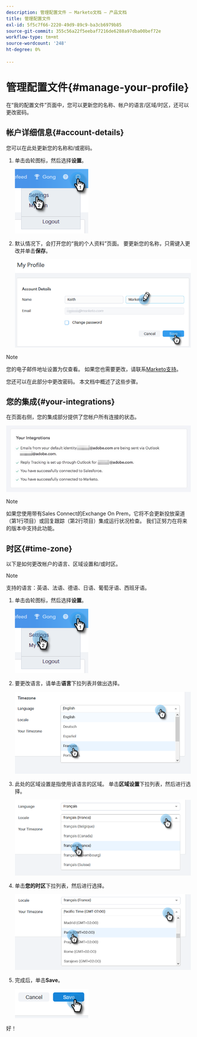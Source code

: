 ```yaml
---
description: 管理配置文件 — Marketo文档 — 产品文档
title: 管理配置文件
exl-id: 5f5c7f66-2220-49d9-89c9-ba3cb6979b85
source-git-commit: 355c56a22f5eebaf7216de6288a97dba00bef72e
workflow-type: tm+mt
source-wordcount: '248'
ht-degree: 0%

---
```


# 管理配置文件{#manage-your-profile}

在“我的配置文件”页面中，您可以更新您的名称、帐户的语言/区域/时区，还可以更改密码。

## 帐户详细信息{#account-details}

您可以在此处更新您的名称和/或密码。

1. 单击齿轮图标，然后选择&#x200B;**设置**。

   ![](assets/manage-your-profile-1.png)

1. 默认情况下，会打开您的“我的个人资料”页面。 要更新您的名称，只需键入更改并单击&#x200B;**保存**。

   ![](assets/manage-your-profile-2.png)

>[!NOTE]
>
>您的电子邮件地址设置为仅查看。 如果您也需要更改，请联系[Marketo支持](https://nation.marketo.com/t5/Support/ct-p/Support)。

您还可以在此部分中更改密码。 本文档中概述了这些步骤。

## 您的集成{#your-integrations}

在页面右侧，您的集成部分提供了您帐户所有连接的状态。

![](assets/manage-your-profile-3.png)

>[!NOTE]
>
>如果您使用带有Sales Connect的Exchange On Prem，它将不会更新投放渠道（第1行项目）或回复跟踪（第2行项目）集成运行状况检查。 我们正努力在将来的版本中支持此功能。

## 时区{#time-zone}

以下是如何更改帐户的语言、区域设置和/或时区。

>[!NOTE]
>
>支持的语言：英语、法语、德语、日语、葡萄牙语、西班牙语。

1. 单击齿轮图标，然后选择&#x200B;**设置**。

   ![](assets/manage-your-profile-4.png)

1. 要更改语言，请单击&#x200B;**语言**&#x200B;下拉列表并做出选择。

   ![](assets/manage-your-profile-5.png)

1. 此处的区域设置是指使用该语言的区域。 单击&#x200B;**区域设置**&#x200B;下拉列表，然后进行选择。

   ![](assets/manage-your-profile-6.png)

1. 单击&#x200B;**您的时区**&#x200B;下拉列表，然后进行选择。

   ![](assets/manage-your-profile-7.png)

1. 完成后，单击&#x200B;**Save**。

   ![](assets/manage-your-profile-8.png)

好！
